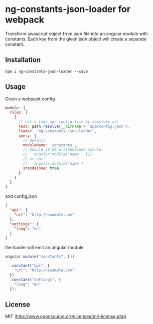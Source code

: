 # ng-constants-json-loader for webpack

Transform javascript object from json file into an angular module with constants. Each key from the given json object will create a separate constant.

## Installation

```
npm i ng-constants-json-loader --save
```

## Usage

Given a webpack config

``` javascript
module: {
  rules: [
    {
      // Let's take our config file by absolute url
      test: path.resolve(__dirname + 'app/config.json'),
      loader: 'ng-constants-json-loader',
      query: {
        // default
        moduleName: 'constants',
        // Should it be a standalone module:
        //   angular.module('name', [])
        // or not:
        //   angular.module('name')
        standalone: true
      }
    }
  ]
}
```

and config.json

``` json
{
  "api": {
    "url": "http://example.com"
  }, 
  "settings": {
    "lang": "en"
  }
}
```

the loader will emit an angular module

``` javascript
angular.module("constants", [])

  .constant("api", {
    "url": "http://example.com"
  })
  .constant("settings", {
    "lang": "en"
  });
```

## License

MIT (http://www.opensource.org/licenses/mit-license.php)
